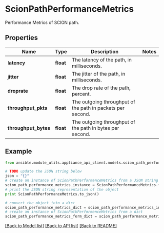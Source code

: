 # ScionPathPerformanceMetrics

Performance Metrics of SCION path.

## Properties
Name | Type | Description | Notes
------------ | ------------- | ------------- | -------------
**latency** | **float** | The latency of the path, in milliseconds. | 
**jitter** | **float** | The jitter of the path, in milliseconds. | 
**droprate** | **float** | The drop rate of the path, percent. | 
**throughput_pkts** | **float** | The outgoing throughput of the path in packets per second. | 
**throughput_bytes** | **float** | The outgoing throughput of the path in bytes per second. | 

## Example

```python
from ansible.module_utils.appliance_api_client.models.scion_path_performance_metrics import ScionPathPerformanceMetrics

# TODO update the JSON string below
json = "{}"
# create an instance of ScionPathPerformanceMetrics from a JSON string
scion_path_performance_metrics_instance = ScionPathPerformanceMetrics.from_json(json)
# print the JSON string representation of the object
print ScionPathPerformanceMetrics.to_json()

# convert the object into a dict
scion_path_performance_metrics_dict = scion_path_performance_metrics_instance.to_dict()
# create an instance of ScionPathPerformanceMetrics from a dict
scion_path_performance_metrics_form_dict = scion_path_performance_metrics.from_dict(scion_path_performance_metrics_dict)
```
[[Back to Model list]](../README.md#documentation-for-models) [[Back to API list]](../README.md#documentation-for-api-endpoints) [[Back to README]](../README.md)



